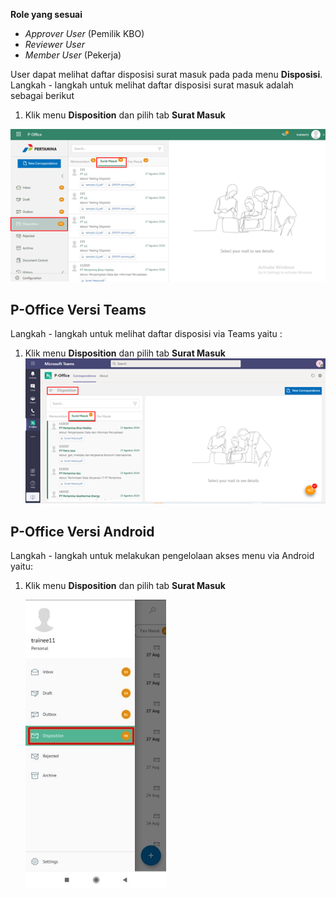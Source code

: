 **Role yang sesuai**

- *Approver User* (Pemilik KBO)
- *Reviewer User*
- *Member User* (Pekerja) 

User dapat melihat daftar disposisi surat masuk pada pada menu **Disposisi**. Langkah - langkah untuk melihat daftar disposisi surat masuk adalah sebagai berikut

1.	Klik menu **Disposition** dan pilih tab **Surat Masuk**

![gambar](SuratMasuk/SM_Web/SM21.png)


## **P-Office Versi Teams**

Langkah - langkah untuk melihat daftar disposisi via Teams yaitu :

1.	Klik menu **Disposition** dan pilih tab **Surat Masuk**
![gambar](SuratMasuk/SM_Teams/SM24.png)

## **P-Office Versi Android**

Langkah - langkah untuk melakukan pengelolaan akses menu via Android yaitu:
 
 1. Klik menu **Disposition** dan pilih tab **Surat Masuk**

    ![gambar](SuratMasuk/SM_Android/Daftardisposisi\A01.jpg)



